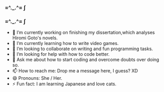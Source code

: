 ### =^._.^= ∫

### =^._.^= ∫

- 🔭 I’m currently working on finishing my dissertation,which analyses Hiromi Goto's novels. 
- 🌱 I’m currently learning how to write video games. 
- 👯 I’m looking to collaborate on writing and fun programming tasks. 
- 🤔 I’m looking for help with how to code better. 
- 💬 Ask me about how to start coding and overcome doubts over doing so. 
- 📫 How to reach me: Drop me a message here, I guess? XD 
- 😄 Pronouns: She / Her. 
- ⚡ Fun fact: I am learning Japanese and love cats. 

